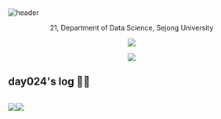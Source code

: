 ###

![header](https://capsule-render.vercel.app/api?type=waving&color=gradient&&height=300&section=header&text=Welcome%20to%20%20day024%20's%20GitHub🍀&fontSize=40&animation=twinkling)

 
<p align="center">
  21, Department of Data Science, Sejong University
</p>

<p align="center">
  <a href="https://hits.seeyoufarm.com"><img src="https://hits.seeyoufarm.com/api/count/incr/badge.svg?url=https%3A%2F%2Fgithub.com%2Fday024%2Fhit-counter&count_bg=%23D8ACF0&title_bg=%23555555&icon=&icon_color=%23E7E7E7&title=hits&edge_flat=false" /></a>
</p>

<p align="center">
  <img src="https://github-readme-stats.vercel.app/api/top-langs/?username=day024&layout=compact" />
</p>

<p align="center">

 ## day024's log 👩‍💻  
 
</p>

<div style="display:flex; flex-direction:row;">
 
 <p align="center">
   <a href="https://velog.io/@day024"><img src="https://velog-readme-stats.vercel.app/api/badge?name=day024" /></a>
 </p>
 
 <p align="center">
   <a href="https://github.com/day024/velog-readme-stats"><img src="https://velog-readme-stats.vercel.app/api?name=day024" /></a>


</div>
